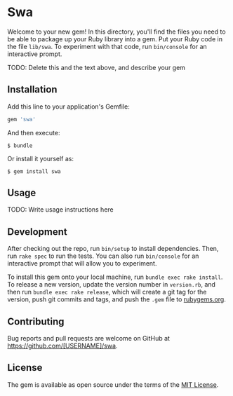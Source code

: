 # Swa

Welcome to your new gem! In this directory, you'll find the files you need to be able to package up your Ruby library into a gem. Put your Ruby code in the file `lib/swa`. To experiment with that code, run `bin/console` for an interactive prompt.

TODO: Delete this and the text above, and describe your gem

## Installation

Add this line to your application's Gemfile:

```ruby
gem 'swa'
```

And then execute:

    $ bundle

Or install it yourself as:

    $ gem install swa

## Usage

TODO: Write usage instructions here

## Development

After checking out the repo, run `bin/setup` to install dependencies. Then, run `rake spec` to run the tests. You can also run `bin/console` for an interactive prompt that will allow you to experiment.

To install this gem onto your local machine, run `bundle exec rake install`. To release a new version, update the version number in `version.rb`, and then run `bundle exec rake release`, which will create a git tag for the version, push git commits and tags, and push the `.gem` file to [rubygems.org](https://rubygems.org).

## Contributing

Bug reports and pull requests are welcome on GitHub at https://github.com/[USERNAME]/swa.


## License

The gem is available as open source under the terms of the [MIT License](http://opensource.org/licenses/MIT).

